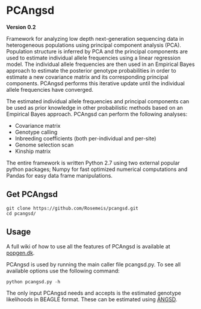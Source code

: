 # PCAngsd

**Version 0.2**

Framework for analyzing low depth next-generation sequencing data in heterogeneous populations using principal component analysis (PCA). Population structure is inferred by PCA and the principal components are used to estimate individual allele frequencies using a linear regression model. The individual allele frequencies are then used in an Empirical Bayes approach to estimate the posterior genotype probabilities in order to estimate a new covariance matrix and its corresponding principal components. PCAngsd performs this iterative update until the individual allele frequencies have converged. 

The estimated individual allele frequencies and principal components can be used as prior knowledge in other probabilistic methods based on an Empirical Bayes approach. PCAngsd can perform the following analyses: 

* Covariance matrix
* Genotype calling
* Inbreeding coefficients (both per-individual and per-site)
* Genome selection scan
* Kinship matrix

The entire framework is written Python 2.7 using two external popular python packages; Numpy for fast optimized numerical computations and Pandas for easy data frame manipulations.

## Get PCAngsd
```
git clone https://github.com/Rosemeis/pcangsd.git
cd pcangsd/
```

## Usage
A full wiki of how to use all the features of PCAngsd is available at [popgen.dk](http://www.popgen.dk/software/index.php/PCAngsd). 

PCAngsd is used by running the main caller file pcangsd.py. To see all available options use the following command:
```python
python pcangsd.py -h
```

The only input PCAngsd needs and accepts is the estimated genotype likelihoods in BEAGLE format. These can be estimated using [ANGSD](https://github.com/ANGSD/angsd).
